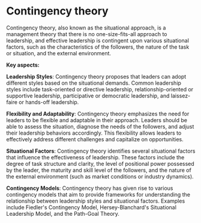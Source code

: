 # Contingency theory

Contingency theory, also known as the situational approach, is a management theory that there is no one-size-fits-all approach to leadership, and effective leadership is contingent upon various situational factors, such as the characteristics of the followers, the nature of the task or situation, and the external environment.

**Key aspects:**

**Leadership Styles**: Contingency theory proposes that leaders can adopt different styles based on the situational demands. Common leadership styles include task-oriented or directive leadership, relationship-oriented or supportive leadership, participative or democratic leadership, and laissez-faire or hands-off leadership.

**Flexibility and Adaptability**: Contingency theory emphasizes the need for leaders to be flexible and adaptable in their approach. Leaders should be able to assess the situation, diagnose the needs of the followers, and adjust their leadership behaviors accordingly. This flexibility allows leaders to effectively address different challenges and capitalize on opportunities.

**Situational Factors**: Contingency theory identifies several situational factors that influence the effectiveness of leadership. These factors include the degree of task structure and clarity, the level of positional power possessed by the leader, the maturity and skill level of the followers, and the nature of the external environment (such as market conditions or industry dynamics).

**Contingency Models**: Contingency theory has given rise to various contingency models that aim to provide frameworks for understanding the relationship between leadership styles and situational factors. Examples include Fiedler's Contingency Model, Hersey-Blanchard's Situational Leadership Model, and the Path-Goal Theory.
